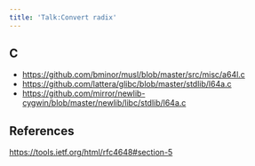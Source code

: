 ```yaml
---
title: 'Talk:Convert radix'
---
```


## C

- <https://github.com/bminor/musl/blob/master/src/misc/a64l.c>
- <https://github.com/lattera/glibc/blob/master/stdlib/l64a.c>
- <https://github.com/mirror/newlib-cygwin/blob/master/newlib/libc/stdlib/l64a.c>

## References

<https://tools.ietf.org/html/rfc4648#section-5>
